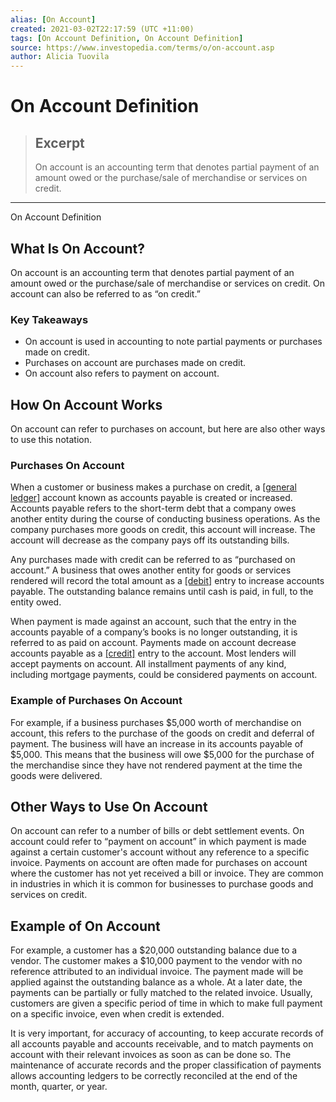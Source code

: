 ```yaml
---
alias: [On Account]
created: 2021-03-02T22:17:59 (UTC +11:00)
tags: [On Account Definition, On Account Definition]
source: https://www.investopedia.com/terms/o/on-account.asp
author: Alicia Tuovila
---
```


# On Account Definition

> ## Excerpt
> On account is an accounting term that denotes partial payment of an amount owed or the purchase/sale of merchandise or services on credit.

---

On Account Definition
## What Is On Account?

On account is an accounting term that denotes partial payment of an amount owed or the purchase/sale of merchandise or services on credit. On account can also be referred to as “on credit.”

### Key Takeaways

-   On account is used in accounting to note partial payments or purchases made on credit.
-   Purchases on account are purchases made on credit.
-   On account also refers to payment on account.

## How On Account Works

On account can refer to purchases on account, but here are also other ways to use this notation.

### Purchases On Account

When a customer or business makes a purchase on credit, a [[general ledger]](https://www.investopedia.com/terms/g/generalledger.asp) account known as accounts payable is created or increased. Accounts payable refers to the short-term debt that a company owes another entity during the course of conducting business operations. As the company purchases more goods on credit, this account will increase. The account will decrease as the company pays off its outstanding bills.

Any purchases made with credit can be referred to as “purchased on account.” A business that owes another entity for goods or services rendered will record the total amount as a [[debit]](https://www.investopedia.com/terms/d/debit.asp) entry to increase accounts payable. The outstanding balance remains until cash is paid, in full, to the entity owed.

When payment is made against an account, such that the entry in the accounts payable of a company’s books is no longer outstanding, it is referred to as paid on account. Payments made on account decrease accounts payable as a [[credit]](https://www.investopedia.com/terms/c/credit.asp) entry to the account. Most lenders will accept payments on account. All installment payments of any kind, including mortgage payments, could be considered payments on account.

### Example of Purchases On Account

For example, if a business purchases $5,000 worth of merchandise on account, this refers to the purchase of the goods on credit and deferral of payment. The business will have an increase in its accounts payable of $5,000. This means that the business will owe $5,000 for the purchase of the merchandise since they have not rendered payment at the time the goods were delivered.

## Other Ways to Use On Account

On account can refer to a number of bills or debt settlement events. On account could refer to “payment on account” in which payment is made against a certain customer's account without any reference to a specific invoice. Payments on account are often made for purchases on account where the customer has not yet received a bill or invoice. They are common in industries in which it is common for businesses to purchase goods and services on credit.

## Example of On Account

For example, a customer has a $20,000 outstanding balance due to a vendor. The customer makes a $10,000 payment to the vendor with no reference attributed to an individual invoice. The payment made will be applied against the outstanding balance as a whole. At a later date, the payments can be partially or fully matched to the related invoice. Usually, customers are given a specific period of time in which to make full payment on a specific invoice, even when credit is extended.

It is very important, for accuracy of accounting, to keep accurate records of all accounts payable and accounts receivable, and to match payments on account with their relevant invoices as soon as can be done so. The maintenance of accurate records and the proper classification of payments allows accounting ledgers to be correctly reconciled at the end of the month, quarter, or year.
